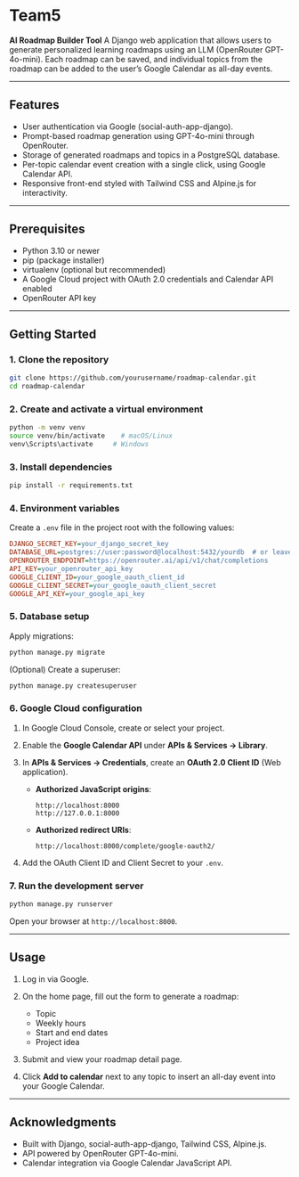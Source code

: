 # Team5

**AI Roadmap Builder Tool**
A Django web application that allows users to generate personalized learning roadmaps using an LLM (OpenRouter GPT-4o-mini). Each roadmap can be saved, and individual topics from the roadmap can be added to the user’s Google Calendar as all-day events.

---

## Features

* User authentication via Google (social-auth-app-django).
* Prompt-based roadmap generation using GPT-4o-mini through OpenRouter.
* Storage of generated roadmaps and topics in a PostgreSQL database.
* Per-topic calendar event creation with a single click, using Google Calendar API.
* Responsive front-end styled with Tailwind CSS and Alpine.js for interactivity.

---

## Prerequisites

* Python 3.10 or newer
* pip (package installer)
* virtualenv (optional but recommended)
* A Google Cloud project with OAuth 2.0 credentials and Calendar API enabled
* OpenRouter API key

---

## Getting Started

### 1. Clone the repository

```bash
git clone https://github.com/yourusername/roadmap-calendar.git
cd roadmap-calendar
```

### 2. Create and activate a virtual environment

```bash
python -m venv venv
source venv/bin/activate    # macOS/Linux
venv\Scripts\activate     # Windows
```

### 3. Install dependencies

```bash
pip install -r requirements.txt
```

### 4. Environment variables

Create a `.env` file in the project root with the following values:

```ini
DJANGO_SECRET_KEY=your_django_secret_key
DATABASE_URL=postgres://user:password@localhost:5432/yourdb  # or leave blank for SQLite
OPENROUTER_ENDPOINT=https://openrouter.ai/api/v1/chat/completions
API_KEY=your_openrouter_api_key
GOOGLE_CLIENT_ID=your_google_oauth_client_id
GOOGLE_CLIENT_SECRET=your_google_oauth_client_secret
GOOGLE_API_KEY=your_google_api_key
```

### 5. Database setup

Apply migrations:

```bash
python manage.py migrate
```

(Optional) Create a superuser:

```bash
python manage.py createsuperuser
```

### 6. Google Cloud configuration

1. In Google Cloud Console, create or select your project.
2. Enable the **Google Calendar API** under **APIs & Services → Library**.
3. In **APIs & Services → Credentials**, create an **OAuth 2.0 Client ID** (Web application).

   * **Authorized JavaScript origins**:

     ```
     http://localhost:8000
     http://127.0.0.1:8000
     ```
   * **Authorized redirect URIs**:

     ```
     http://localhost:8000/complete/google-oauth2/
     ```
4. Add the OAuth Client ID and Client Secret to your `.env`.

### 7. Run the development server

```bash
python manage.py runserver
```

Open your browser at `http://localhost:8000`.

---

## Usage

1. Log in via Google.
2. On the home page, fill out the form to generate a roadmap:

   * Topic
   * Weekly hours
   * Start and end dates
   * Project idea
3. Submit and view your roadmap detail page.
4. Click **Add to calendar** next to any topic to insert an all-day event into your Google Calendar.

---

## Acknowledgments

* Built with Django, social-auth-app-django, Tailwind CSS, Alpine.js.
* API powered by OpenRouter GPT-4o-mini.
* Calendar integration via Google Calendar JavaScript API.
